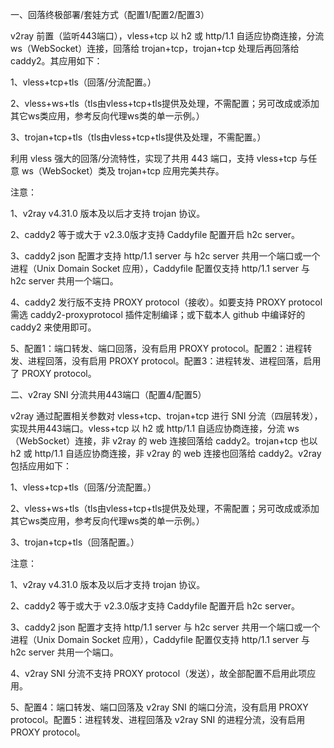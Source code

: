 一、回落终极部署/套娃方式（配置1/配置2/配置3）

v2ray 前置（监听443端口），vless+tcp 以 h2 或 http/1.1 自适应协商连接，分流 ws（WebSocket）连接，回落给 trojan+tcp，trojan+tcp 处理后再回落给 caddy2。其应用如下：

1、vless+tcp+tls（回落/分流配置。）

2、vless+ws+tls（tls由vless+tcp+tls提供及处理，不需配置；另可改成或添加其它ws类应用，参考反向代理ws类的单一示例。）

3、trojan+tcp+tls（tls由vless+tcp+tls提供及处理，不需配置。）

利用 vless 强大的回落/分流特性，实现了共用 443 端口，支持 vless+tcp 与任意 ws（WebSocket）类及 trojan+tcp 应用完美共存。

注意：

1、v2ray v4.31.0 版本及以后才支持 trojan 协议。 

2、caddy2 等于或大于 v2.3.0版才支持 Caddyfile 配置开启 h2c server。

3、caddy2 json 配置才支持 http/1.1 server 与 h2c server 共用一个端口或一个进程（Unix Domain Socket 应用），Caddyfile 配置仅支持 http/1.1 server 与 h2c server 共用一个端口。

4、caddy2 发行版不支持 PROXY protocol（接收）。如要支持 PROXY protocol 需选 caddy2-proxyprotocol 插件定制编译；或下载本人 github 中编译好的 caddy2 来使用即可。

5、配置1：端口转发、端口回落，没有启用 PROXY protocol。配置2：进程转发、进程回落，没有启用 PROXY protocol。配置3：进程转发、进程回落，启用了 PROXY protocol。

二、v2ray SNI 分流共用443端口（配置4/配置5）

v2ray 通过配置相关参数对 vless+tcp、trojan+tcp 进行 SNI 分流（四层转发），实现共用443端口。vless+tcp 以 h2 或 http/1.1 自适应协商连接，分流 ws（WebSocket）连接，非 v2ray 的 web 连接回落给 caddy2。trojan+tcp 也以 h2 或 http/1.1 自适应协商连接，非 v2ray 的 web 连接也回落给 caddy2。v2ray 包括应用如下：

1、vless+tcp+tls（回落/分流配置。）

2、vless+ws+tls（tls由vless+tcp+tls提供及处理，不需配置；另可改成或添加其它ws类应用，参考反向代理ws类的单一示例。）

3、trojan+tcp+tls（回落配置。）

注意：

1、v2ray v4.31.0 版本及以后才支持 trojan 协议。 

2、caddy2 等于或大于 v2.3.0版才支持 Caddyfile 配置开启 h2c server。

3、caddy2 json 配置才支持 http/1.1 server 与 h2c server 共用一个端口或一个进程（Unix Domain Socket 应用），Caddyfile 配置仅支持 http/1.1 server 与 h2c server 共用一个端口。

4、v2ray SNI 分流不支持 PROXY protocol（发送），故全部配置不启用此项应用。

5、配置4：端口转发、端口回落及 v2ray SNI 的端口分流，没有启用 PROXY protocol。配置5：进程转发、进程回落及 v2ray SNI 的进程分流，没有启用 PROXY protocol。
